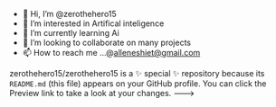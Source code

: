 - 👋 Hi, I’m @zerothehero15
- 👀 I’m interested in Artifical inteligence 
- 🌱 I’m currently learning Ai
- 💞️ I’m looking to collaborate on many projects
- 📫 How to reach me ...@alleneshiet@gmail.com

zerothehero15/zerothehero15 is a ✨ special ✨ repository because its `README.md` (this file) appears on your GitHub profile.
You can click the Preview link to take a look at your changes.
--->
